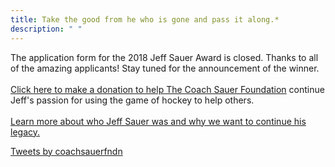 ```yaml
---
title: Take the good from he who is gone and pass it along.* 
description: " " 
---
```


<article class="cf">
    <div class="fl w-100 w-50-ns tl">

The application form for the 2018 Jeff Sauer Award is closed.  Thanks to all of the amazing applicants! Stay tuned for the announcement of the winner.
<br> <br>
<a href="http://coachsauer.gesture.com">Click here to make a donation to help The 
Coach Sauer Foundation</a> continue Jeff's passion for using the game of hockey 
to help others.
<br><br>
<a href="about/js_bio/">Learn more about who Jeff Sauer was and why we want to continue his legacy.</a>

   </div>

   <div class="fr w-100 w-40-ns">

<a class="twitter-timeline" data-height="600" href="https://twitter.com/coachsauerfndn?ref_src=twsrc%5Etfw">Tweets by coachsauerfndn</a> <script async src="https://platform.twitter.com/widgets.js" charset="utf-8"></script>

   </div>
</article>